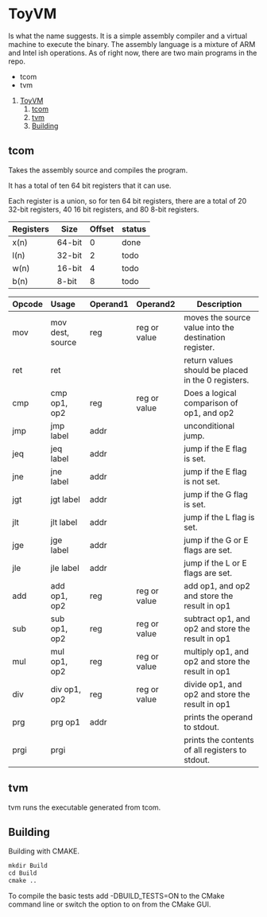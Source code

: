 # ToyVM

Is what the name suggests. It is a simple assembly compiler and a virtual machine to execute the binary. The assembly language is a mixture of ARM and Intel ish operations. As of right now, there are two main programs in the repo.

* tcom
* tvm

1. [ToyVM](#toyvm)
    1. [tcom](#tcom)
    2. [tvm](#tvm)
    3. [Building](#building)

## tcom

Takes the assembly source and compiles the program.

It has a total of ten 64 bit registers that it can use.

Each register is a union, so for ten 64 bit registers, there are a total of 20 32-bit registers, 40 16 bit registers, and 80 8-bit registers.

| Registers | Size   | Offset | status |
|:----------|--------|--------|--------|
| x(n)      | 64-bit | 0      | done   |
| l(n)      | 32-bit | 2      | todo   |
| w(n)      | 16-bit | 4      | todo   |
| b(n)      | 8-bit  | 8      | todo   |


| Opcode | Usage            | Operand1 | Operand2     | Description                                           |
|:-------|:-----------------|:---------|:-------------|-------------------------------------------------------|
| mov    | mov dest, source | reg      | reg or value | moves the source value into the destination register. |
| ret    | ret              |          |              | return values should be placed in the 0 registers.    |
| cmp    | cmp op1, op2     | reg      | reg or value | Does a logical comparison  of op1, and op2            |
| jmp    | jmp label        | addr     |              | unconditional jump.                                   |
| jeq    | jeq label        | addr     |              | jump if the E flag is set.                            |
| jne    | jne label        | addr     |              | jump if the E flag is not set.                        |
| jgt    | jgt label        | addr     |              | jump if the G flag is set.                            |
| jlt    | jlt label        | addr     |              | jump if the L flag is set.                            |
| jge    | jge label        | addr     |              | jump if the G or E flags are set.                     |
| jle    | jle label        | addr     |              | jump if the L or E flags are set.                     |
| add    | add op1, op2     | reg      | reg or value | add op1, and op2 and store the result in op1          |
| sub    | sub op1, op2     | reg      | reg or value | subtract op1, and op2 and store the result in op1     |
| mul    | mul op1, op2     | reg      | reg or value | multiply op1, and op2 and store the result in op1     |
| div    | div op1, op2     | reg      | reg or value | divide  op1, and op2 and store the result in op1      |
| prg    | prg op1          | addr     |              | prints the operand to stdout.                         |
| prgi   | prgi             |          |              | prints the contents of all registers to stdout.       |

## tvm

tvm runs the executable generated from tcom.

## Building

Building with CMAKE.

```txt
mkdir Build
cd Build
cmake ..
```

To compile the basic tests add -DBUILD_TESTS=ON to the CMake command line or switch the option to on from the CMake GUI.  
